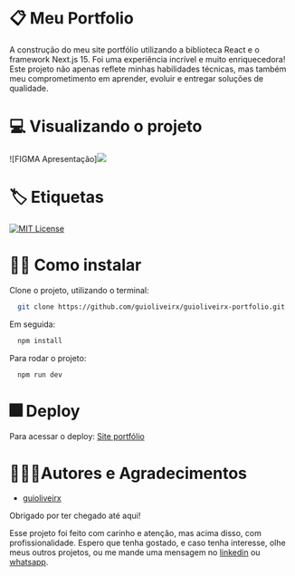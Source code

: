 
# 📋 Meu Portfolio

A construção do meu site portfólio utilizando a biblioteca React e o framework Next.js 15. Foi uma experiência incrível e muito enriquecedora! 
Este projeto não apenas reflete minhas habilidades técnicas, mas também meu comprometimento em aprender, evoluir e entregar soluções de qualidade.


# 💻 Visualizando o projeto 

![FIGMA Apresentação]<a href="https://guioliveirx.vercel.app/"><img src="https://github.com/guioliveirx/portfoliogb/blob/master/public/repositories/Portfolio-wide-light.png?raw=true"/></a>


# 🏷️ Etiquetas

[![MIT License](https://img.shields.io/badge/License-MIT-green.svg)](https://choosealicense.com/licenses/mit/)


# ✍🏻 Como instalar

Clone o projeto, utilizando o terminal:

```bash
  git clone https://github.com/guioliveirx/guioliveirx-portfolio.git
```

Em seguida:

```bash
  npm install
```

Para rodar o projeto:

```bash
  npm run dev
```
    
# 🎆 Deploy

Para acessar o deploy: [Site portfólio](https://guioliveirx.vercel.app/)


# 👨🏻‍💻Autores e Agradecimentos

- [guioliveirx](https://github.com/guioliveirx)

Obrigado por ter chegado até aqui! 

Esse projeto foi feito com carinho e atenção, mas acima disso, com profissionalidade. Espero que tenha gostado, e caso tenha interesse, olhe meus outros projetos, ou me mande uma mensagem no [linkedin](https://www.linkedin.com/in/guioliveira2002/) ou [whatsapp](https://wa.me/5571981847173?text=Ol%C3%A1+Guilherme%21v).
